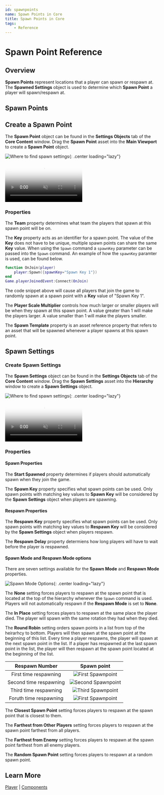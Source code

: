 ```yaml
---
id: spawnpoints
name: Spawn Points in Core
title: Spawn Points in Core
tags:
    - Reference
---
```


# Spawn Point Reference

## Overview

**Spawn Points** represent locations that a player can spawn or respawn at. The **Spawned Settings** object is used to determine which **Spawn Point** a player will spawn/respawn at.

## Spawn Points

## Create a Spawn Point

The **Spawn Point** object can be found in the **Settings Objects** tab of the **Core Content** window. Drag the **Spawn Point** asset into the **Main Viewport** to create a **Spawn Point** object.

![Where to find spawn settings](../img/SpawnPointReference/FindSpawnpoint.png){: .center loading="lazy"}

<div class="mt-video">
    <video autoplay loop muted playsinline poster="/img/EditorManual/Abilities/Gem.png" class = "center" style="width: 50%">
        <source src="/img/SpawnPointReference/DragSpawnPointIntoViewport.mp4" type="video/mp4" />
    </video>
</div>

### Properties

The **Team** property determines what team the players that spawn at this spawn point will be on.

The **Key** property acts as an identifier for a spawn point. The value of the **Key** does not have to be unique, multiple spawn points can share the same **Key** value. When using the `Spawn` command a `spawnKey` parameter can be passed into the `Spawn` command. An example of how the `spawnKey` paramter is used, can be found below.

```lua
function OnJoin(player)
    player:Spawn({spawnKey="Spawn Key 1"})
end
Game.playerJoinedEvent:Connect(OnJoin)
```

The code snippet above will cause all players that join the game to randomly spawn at a spawn point with a **Key** value of "Spawn Key 1".

The **Player Scale Multiplier** controls how much larger or smaller players will be when they spawn at this spawn point. A value greater than 1 will make the players larger. A value smaller than 1 will make the players smaller.

The **Spawn Template** property is an asset reference property that refers to an asset that will be spawned whenever a player spawns at this spawn point.

## Spawn Settings

### Create Spawn Settings

The **Spawn Settings** object can be found in the **Settings Objects** tab of the **Core Content** window. Drag the **Spawn Settings** asset into the **Hierarchy** window to create a **Spawn Settings** object.

![Where to find spawn settings](../img/SpawnPointReference/FindSpawnSettings.png){: .center loading="lazy"}

<div class="mt-video">
    <video autoplay loop muted playsinline poster="/img/EditorManual/Abilities/Gem.png" class = "center" style="width: 50%">
        <source src="/img/SpawnPointReference/DragSpawnSettingsIntoHierarchy.mp4" type="video/mp4" />
    </video>
</div>

### Properties

#### Spawn Properties

The **Start Spawned** property determines if players should automatically spawn when they join the game.

The **Spawn Key** property specifies what spawn points can be used. Only spawn points with matching key values to **Spawn Key** will be considered by the **Spawn Settings** object when players are spawning.

#### Respawn Properties

The **Respawn Key** property specifies what spawn points can be used. Only spawn points with matching key values to **Respawn Key** will be considered by the **Spawn Settings** object when players respawn.

The **Respawn Delay** property determiens how long players will have to wait before the player is respawned.

#### Spawn Mode and Respawn Mode options

There are seven settings available for the **Spawn Mode** and **Respawn Mode** properties.

![Spawn Mode Options](../img/SpawnPointReference/SpawnModeOptions.png){: .center loading="lazy"}

The **None** setting forces players to respawn at the spawn point that is located at the top of the hierarchy whenever the `Spawn` command is used. Players will not automatically respawn if the **Respawn Mode** is set to **None**.

The **In Place** setting forces players to respawn at the same place the player died. The player will spawn with the same rotation they had when they died.

The **Round Robin** setting orders spawn points in a list from top of the heirarhcy to bottom. Players will then spawn at the spawn point at the beginning of this list. Every time a player respawns, the player will spawn at the next spawn point in the list. If a player has respawned at the last spawn point in the list, the player will then respawn at the spawn point located at the beginning of the list.

| Respawn Number| Spawn point|
|:------:|:----------:|
| First time respawning | ![First Spawnpoint](../img/SpawnPointReference/FirstSpawnpoint.png) |
| Second time respawning | ![Second Spawnpoint](../img/SpawnPointReference/SecondSpawnpoint.png) |
| Third time respawning | ![Third Spawnpoint](../img/SpawnPointReference/ThirdSpawnpoint.png) |
| Foruth time respawning | ![First Spawnpoint](../img/SpawnPointReference/FirstSpawnpoint.png) |

The **Closest Spawn Point** setting forces players to respawn at the spawn point that is closest to them.

The **Farthest from Other Players** setting forces players to respawn at the spawn point farthest from all players.

The **Farthest from Enemy** setting forces players to respawn at the spawn point farthest from all enemy players.

The **Random Spawn Point** setting forces players to respawn at a random spawn point.

## Learn More

[Player](../../api/player.md) |
[Components](../../api/components.md)

